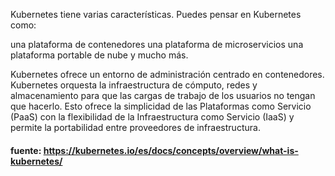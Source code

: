 
Kubernetes tiene varias características. Puedes pensar en Kubernetes como:

una plataforma de contenedores
una plataforma de microservicios
una plataforma portable de nube
y mucho más.

Kubernetes ofrece un entorno de administración centrado en contenedores. Kubernetes orquesta la infraestructura de cómputo, redes y almacenamiento para que las cargas de trabajo de los usuarios no tengan que hacerlo. Esto ofrece la simplicidad de las Plataformas como Servicio (PaaS) con la flexibilidad de la Infraestructura como Servicio (IaaS) y permite la portabilidad entre proveedores de infraestructura.

#### fuente: https://kubernetes.io/es/docs/concepts/overview/what-is-kubernetes/